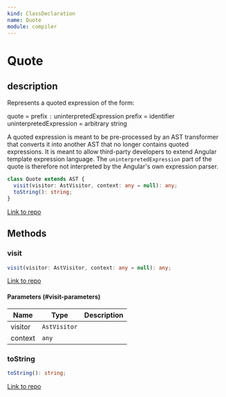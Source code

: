 ```yaml
---
kind: ClassDeclaration
name: Quote
module: compiler
---
```


# Quote

## description

Represents a quoted expression of the form:

quote = prefix `:` uninterpretedExpression
prefix = identifier
uninterpretedExpression = arbitrary string

A quoted expression is meant to be pre-processed by an AST transformer that
converts it into another AST that no longer contains quoted expressions.
It is meant to allow third-party developers to extend Angular template
expression language. The `uninterpretedExpression` part of the quote is
therefore not interpreted by the Angular's own expression parser.

```ts
class Quote extends AST {
  visit(visitor: AstVisitor, context: any = null): any;
  toString(): string;
}
```

[Link to repo](https://github.com/timdeschryver/angular/blob/master/packages/compiler/src/expression_parser/ast.ts#L62-L74)

## Methods

### visit

```ts
visit(visitor: AstVisitor, context: any = null): any;
```

[Link to repo](https://github.com/timdeschryver/angular/blob/master/packages/compiler/src/expression_parser/ast.ts#L68-L70)

#### Parameters (#visit-parameters)

| Name    | Type         | Description |
| ------- | ------------ | ----------- |
| visitor | `AstVisitor` |             |
| context | `any`        |             |

### toString

```ts
toString(): string;
```

[Link to repo](https://github.com/timdeschryver/angular/blob/master/packages/compiler/src/expression_parser/ast.ts#L71-L73)
